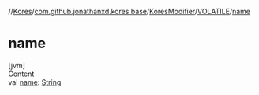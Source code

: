 //[Kores](../../../index.md)/[com.github.jonathanxd.kores.base](../../index.md)/[KoresModifier](../index.md)/[VOLATILE](index.md)/[name](name.md)



# name  
[jvm]  
Content  
val [name](name.md): [String](https://kotlinlang.org/api/latest/jvm/stdlib/kotlin/-string/index.html)  



